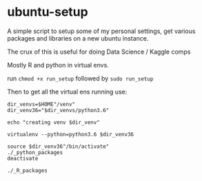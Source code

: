 # ubuntu-setup

A simple script to setup some of my personal settings, get various packages and libraries on a new ubuntu instance.

The crux of this is useful for doing Data Science / Kaggle comps

Mostly R and python in virtual envs.

run `chmod +x run_setup` followed by `sudo run_setup`

Then to get all the virtual ens running use:

```shell
dir_venvs=$HOME"/venv"
dir_venv36="$dir_venvs/python3.6"

echo "creating venv $dir_venv"

virtualenv --python=python3.6 $dir_venv36

source $dir_venv36"/bin/activate"
./_python_packages
deactivate

./_R_packages
```
